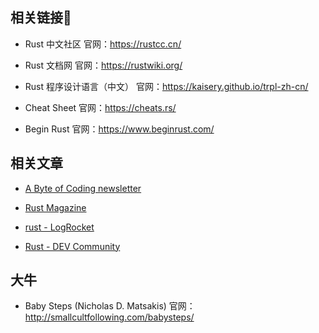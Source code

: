 
## 相关链接🔗

* Rust 中文社区
官网：https://rustcc.cn/

* Rust 文档网
官网：https://rustwiki.org/

* Rust 程序设计语言（中文）
官网：https://kaisery.github.io/trpl-zh-cn/

* Cheat Sheet
官网：https://cheats.rs/


* Begin Rust
官网：https://www.beginrust.com/



## 相关文章

* [A Byte of Coding newsletter](https://abyteofcoding.com/blog/articles-on-rust/)

* [Rust Magazine](https://rustmagazine.org/)

* [rust - LogRocket](https://blog.logrocket.com/tag/rust/)

* [Rust - DEV Community](https://dev.to/t/rust)

## 大牛
* Baby Steps (Nicholas D. Matsakis)
官网：http://smallcultfollowing.com/babysteps/
